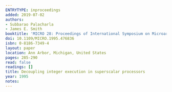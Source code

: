 ```yaml
---
ENTRYTYPE: inproceedings
added: 2019-07-02
authors:
- Subbarao Palacharla
- James E. Smith
booktitle: 'MICRO 28: Proceedings of International Symposium on Microarchitecture'
doi: 10.1109/MICRO.1995.476836
isbn: 0-8186-7349-4
layout: paper
location: Ann Arbor, Michigan, United States
pages: 285-290
read: false
readings: []
title: Decoupling integer execution in superscalar processors
year: 1995
notes:
---
```

